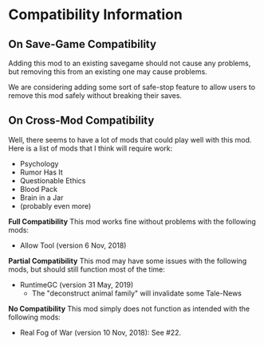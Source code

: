 # Compatibility Information
## On Save-Game Compatibility
Adding this mod to an existing savegame should not cause any problems, but removing this from an existing one may cause problems.

We are considering adding some sort of safe-stop feature to allow users to remove this mod safely without breaking their saves.
## On Cross-Mod Compatibility
Well, there seems to have a lot of mods that could play well with this mod. Here is a list of mods that I think will require work:
- Psychology
- Rumor Has It
- Questionable Ethics
- Blood Pack
- Brain in a Jar
- (probably even more)

**Full Compatibility**
This mod works fine without problems with the following mods:
- Allow Tool (version 6 Nov, 2018)

**Partial Compatibility**
This mod may have some issues with the following mods, but should still function most of the time:
- RuntimeGC (version 31 May, 2019)
  - The "deconstruct animal family" will invalidate some Tale-News

**No Compatibility**
This mod simply does not function as intended with the following mods:
- Real Fog of War (version 10 Nov, 2018): See #22.